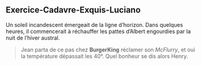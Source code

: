 ## Exercice-Cadavre-Exquis-Luciano
Un soleil incandescent émergeait de la ligne d’horizon. Dans quelques heures, il commencerait à réchauffer les pattes d’Albert engourdies par la nuit de l’hiver austral. 

>Jean parta de ce pas chez **BurgerKing** réclamer son *McFlurry*, et oui la température dépassait les 40°.
Quel bonheur se dis alors Henry.

